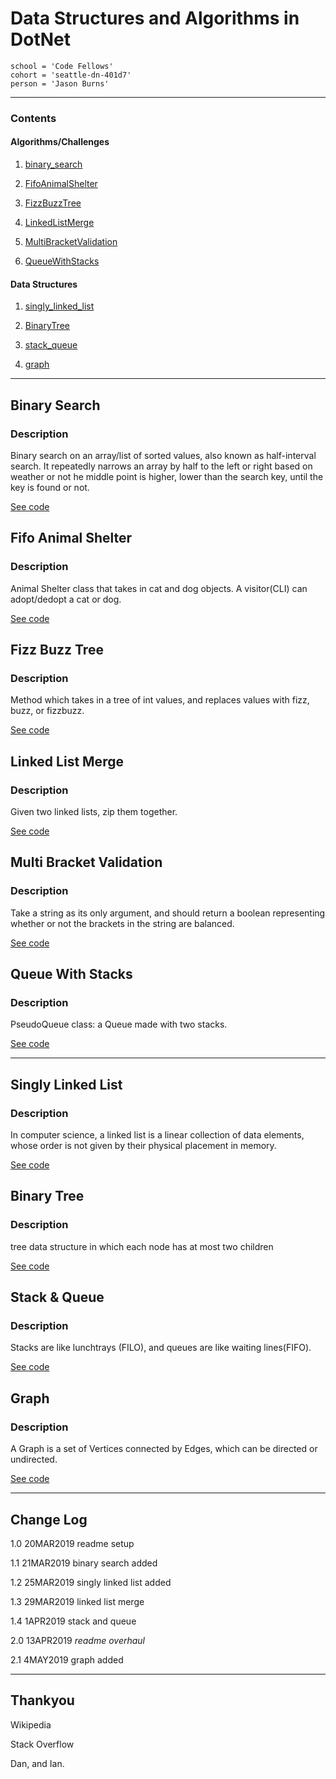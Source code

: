 # Data Structures and Algorithms in DotNet
```
school = 'Code Fellows'
cohort = 'seattle-dn-401d7'
person = 'Jason Burns'
```
------------------------------
<a id="contents"></a>

### Contents <br>

<!-- ##### Data Structures <br>

1. [single_linked_list](#single_linked_list)

##### Sorts <br>

1. [selection_sort](#selection_sort) -->

#### Algorithms/Challenges

1. [binary_search](#binary_search)

1. [FifoAnimalShelter](#FifoAnimalShelter)

1. [FizzBuzzTree](#FizzBuzzTree)

1. [LinkedListMerge](#LLMerge)

1. [MultiBracketValidation](#MultiBracketValidation)

1. [QueueWithStacks](#QueueWithStacks)

#### Data Structures

1. [singly_linked_list](#singly_linked_list)

1. [BinaryTree](#BinaryTree)

1. [stack_queue](#stack_queue)

1. [graph](#graph)


------------------------------

<a id="binary_search"></a>

## Binary Search

### Description
Binary search on an array/list of sorted values, also known as half-interval search.
It repeatedly narrows an array by half to the left or right based on weather or not he middle point is higher, lower than the search key, until the key is found or not.

[See code](https://github.com/jasonb315/data-structures-and-algorithms-dn/tree/master/Challenges/BinarySearch)

<a id="FifoAnimalShelter"></a>

## Fifo Animal Shelter

### Description
Animal Shelter class that takes in cat and dog objects. A visitor(CLI) can adopt/dedopt a cat or dog.

[See code](https://github.com/jasonb315/data-structures-and-algorithms-dn/tree/master/Challenges/FifoAnimalShelter)

<a id="FizzBuzzTree"></a>

## Fizz Buzz Tree

### Description
Method which takes in a tree of int values, and replaces values with fizz, buzz, or fizzbuzz.

[See code](https://github.com/jasonb315/data-structures-and-algorithms-dn/tree/master/Challenges/FizzBuzzTree)

<a id="LLMerge"></a>

## Linked List Merge

### Description
Given two linked lists, zip them together.

[See code](https://github.com/jasonb315/data-structures-and-algorithms-dn/tree/master/Challenges/LLMerge)

<a id="MultiBracketValidation"></a>

## Multi Bracket Validation

### Description
Take a string as its only argument, and should return a boolean representing whether or not the brackets in the string are balanced.

[See code](https://github.com/jasonb315/data-structures-and-algorithms-dn/tree/master/Challenges/MultiBracketValidation)

<a id="QueueWithStacks"></a>

## Queue With Stacks

### Description
PseudoQueue class: a Queue made with two stacks.

[See code](https://github.com/jasonb315/data-structures-and-algorithms-dn/tree/master/Challenges/QueueWithStacks)



-----------------------------------------------------------
<a id="singly_linked_list"></a>

## Singly Linked List

### Description
In computer science, a linked list is a linear collection of data elements, whose order is not given by their physical placement in memory.

[See code](https://github.com/jasonb315/data-structures-and-algorithms-dn/tree/master/DataStructures/LinkedList)

<a id="BinaryTree"></a>

## Binary Tree

### Description
tree data structure in which each node has at most two children

[See code](https://github.com/jasonb315/data-structures-and-algorithms-dn/tree/master/DataStructures/BinaryTree)

<a id="stack_queue"></a>

## Stack & Queue

### Description
Stacks are like lunchtrays (FILO), and queues are like waiting lines(FIFO).

[See code](https://github.com/jasonb315/data-structures-and-algorithms-dn/tree/master/DataStructures/StacksAndQueues)

<a id="stack_queue"></a>

## Graph

### Description
A Graph is a set of Vertices connected by Edges, which can be directed or undirected.

[See code](https://github.com/jasonb315/data-structures-and-algorithms-dn/tree/master/DataStructures/Graph)

<!--
![name](https://github.com/jasonb315/data-structures-and-algorithms-dn/blob/master/assets/[name].jpg)
-->

------------------------------

## Change Log

1.0 20MAR2019 readme setup

1.1 21MAR2019 binary search added

1.2 25MAR2019 singly linked list added

1.3 29MAR2019 linked list merge

1.4 1APR2019 stack and queue

2.0 13APR2019 *readme overhaul*

2.1 4MAY2019 graph added

------------------------------

## Thankyou

Wikipedia

Stack Overflow

Dan, and Ian.

<!-- 
## Methods

| Method | Summary | Big O Time | Big O Space | Example | 
| :----------- | :----------- | :-------------: | :-------------: | :----------- |
| Insert | Adds a new `Node` to the `Linked List` | O(1) | O(1) | myList.Insert(99) |
| Includes | Takes in a value and returns a boolean depending on if the value is in the `LinkedList` | O(n) | O(1) | myList.Includes(99) |
| Print | Prints the `Linked List` to the console | O(n) | O(1) | myList.Print() | -->